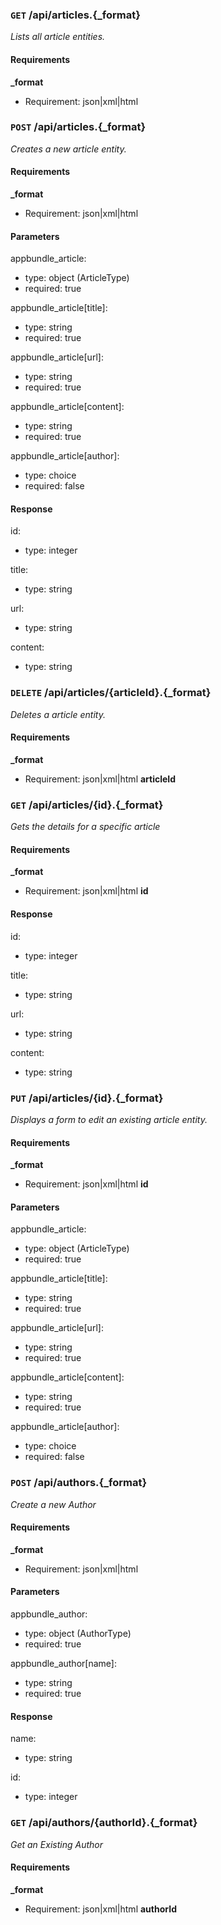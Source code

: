 ### `GET` /api/articles.{_format} ###

_Lists all article entities._

#### Requirements ####

**_format**

  - Requirement: json|xml|html


### `POST` /api/articles.{_format} ###

_Creates a new article entity._

#### Requirements ####

**_format**

  - Requirement: json|xml|html

#### Parameters ####

appbundle_article:

  * type: object (ArticleType)
  * required: true

appbundle_article[title]:

  * type: string
  * required: true

appbundle_article[url]:

  * type: string
  * required: true

appbundle_article[content]:

  * type: string
  * required: true

appbundle_article[author]:

  * type: choice
  * required: false

#### Response ####

id:

  * type: integer

title:

  * type: string

url:

  * type: string

content:

  * type: string


### `DELETE` /api/articles/{articleId}.{_format} ###

_Deletes a article entity._

#### Requirements ####

**_format**

  - Requirement: json|xml|html
**articleId**



### `GET` /api/articles/{id}.{_format} ###

_Gets the details for a specific article_

#### Requirements ####

**_format**

  - Requirement: json|xml|html
**id**


#### Response ####

id:

  * type: integer

title:

  * type: string

url:

  * type: string

content:

  * type: string


### `PUT` /api/articles/{id}.{_format} ###

_Displays a form to edit an existing article entity._

#### Requirements ####

**_format**

  - Requirement: json|xml|html
**id**


#### Parameters ####

appbundle_article:

  * type: object (ArticleType)
  * required: true

appbundle_article[title]:

  * type: string
  * required: true

appbundle_article[url]:

  * type: string
  * required: true

appbundle_article[content]:

  * type: string
  * required: true

appbundle_article[author]:

  * type: choice
  * required: false


### `POST` /api/authors.{_format} ###

_Create a new Author_

#### Requirements ####

**_format**

  - Requirement: json|xml|html

#### Parameters ####

appbundle_author:

  * type: object (AuthorType)
  * required: true

appbundle_author[name]:

  * type: string
  * required: true

#### Response ####

name:

  * type: string

id:

  * type: integer


### `GET` /api/authors/{authorId}.{_format} ###

_Get an Existing Author_

#### Requirements ####

**_format**

  - Requirement: json|xml|html
**authorId**
